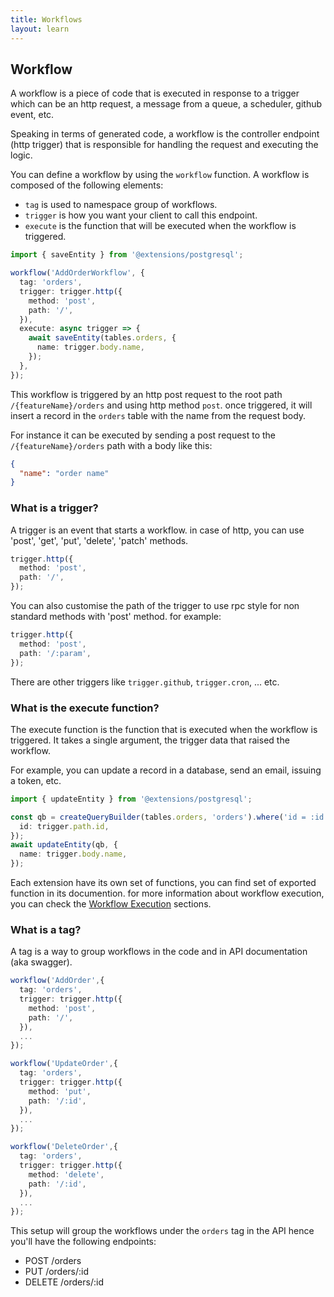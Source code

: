 ```yaml
---
title: Workflows
layout: learn
---
```


## Workflow

A workflow is a piece of code that is executed in response to a trigger which can be an http request, a message from a queue, a scheduler, github event, etc.

Speaking in terms of generated code, a workflow is the controller endpoint (http trigger) that is responsible for handling the request and executing the logic.

You can define a workflow by using the `workflow` function. A workflow is composed of the following elements:

- `tag` is used to namespace group of workflows.
- `trigger` is how you want your client to call this endpoint.
- `execute` is the function that will be executed when the workflow is triggered.

```ts
import { saveEntity } from '@extensions/postgresql';

workflow('AddOrderWorkflow', {
  tag: 'orders',
  trigger: trigger.http({
    method: 'post',
    path: '/',
  }),
  execute: async trigger => {
    await saveEntity(tables.orders, {
      name: trigger.body.name,
    });
  },
});
```

This workflow is triggered by an http post request to the root path `/{featureName}/orders` and using http method `post`. once triggered, it will insert a record in the `orders` table with the name from the request body.

For instance it can be executed by sending a post request to the `/{featureName}/orders` path with a body like this:

```json
{
  "name": "order name"
}
```

### What is a trigger?

A trigger is an event that starts a workflow. in case of http, you can use 'post', 'get', 'put', 'delete', 'patch' methods.

```ts
trigger.http({
  method: 'post',
  path: '/',
});
```

You can also customise the path of the trigger to use rpc style for non standard methods with 'post' method. for example:

```ts
trigger.http({
  method: 'post',
  path: '/:param',
});
```

There are other triggers like `trigger.github`, `trigger.cron`, ... etc.

### What is the execute function?

The execute function is the function that is executed when the workflow is triggered. It takes a single argument, the trigger data that raised the workflow.

For example, you can update a record in a database, send an email, issuing a token, etc.

```ts
import { updateEntity } from '@extensions/postgresql';

const qb = createQueryBuilder(tables.orders, 'orders').where('id = :id', {
  id: trigger.path.id,
});
await updateEntity(qb, {
  name: trigger.body.name,
});
```

Each extension have its own set of functions, you can find set of exported function in its documention. for more information about workflow execution, you can check the [Workflow Execution](/docs/execute) sections.

### What is a tag?

A tag is a way to group workflows in the code and in API documentation (aka swagger).

```ts
workflow('AddOrder',{
  tag: 'orders',
  trigger: trigger.http({
    method: 'post',
    path: '/',
  }),
  ...
});

workflow('UpdateOrder',{
  tag: 'orders',
  trigger: trigger.http({
    method: 'put',
    path: '/:id',
  }),
  ...
});

workflow('DeleteOrder',{
  tag: 'orders',
  trigger: trigger.http({
    method: 'delete',
    path: '/:id',
  }),
  ...
});
```

This setup will group the workflows under the `orders` tag in the API hence you'll have the following endpoints:

- POST /orders
- PUT /orders/:id
- DELETE /orders/:id
